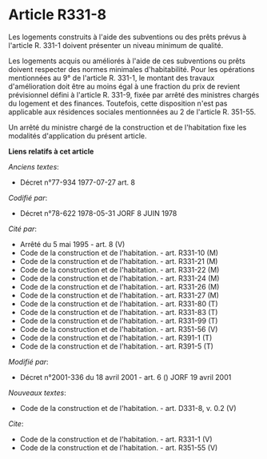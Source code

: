 # Article R331-8

Les logements construits à l'aide des subventions ou des prêts prévus à l'article R. 331-1 doivent présenter un niveau
minimum de qualité. 

Les logements acquis ou améliorés à l'aide de ces subventions ou prêts doivent respecter des normes minimales d'habitabilité.
Pour les opérations mentionnées au 9° de l'article R. 331-1, le montant des travaux d'amélioration doit être au moins égal à
une fraction du prix de revient prévisionnel défini à l'article R. 331-9, fixée par arrêté des ministres chargés du logement
et des finances. Toutefois, cette disposition n'est pas applicable aux résidences sociales mentionnées au 2 de l'article R.
351-55. 

Un arrêté du ministre chargé de la construction et de l'habitation fixe les modalités d'application du présent article.

**Liens relatifs à cet article**

_Anciens textes_:

  - Décret n°77-934 1977-07-27 art. 8

_Codifié par_:

  - Décret n°78-622 1978-05-31 JORF 8 JUIN 1978

_Cité par_:

  - Arrêté du 5 mai 1995 - art. 8 (V)
  - Code de la construction et de l'habitation. - art. R331-10 (M)
  - Code de la construction et de l'habitation. - art. R331-21 (M)
  - Code de la construction et de l'habitation. - art. R331-22 (M)
  - Code de la construction et de l'habitation. - art. R331-24 (M)
  - Code de la construction et de l'habitation. - art. R331-26 (M)
  - Code de la construction et de l'habitation. - art. R331-27 (M)
  - Code de la construction et de l'habitation. - art. R331-80 (T)
  - Code de la construction et de l'habitation. - art. R331-83 (T)
  - Code de la construction et de l'habitation. - art. R331-99 (T)
  - Code de la construction et de l'habitation. - art. R351-56 (V)
  - Code de la construction et de l'habitation. - art. R391-1 (T)
  - Code de la construction et de l'habitation. - art. R391-5 (T)

_Modifié par_:

  - Décret n°2001-336 du 18 avril 2001 - art. 6 () JORF 19 avril 2001

_Nouveaux textes_:

  - Code de la construction et de l'habitation. - art. D331-8, v. 0.2 (V)

_Cite_:

  - Code de la construction et de l'habitation. - art. R331-1 (V)
  - Code de la construction et de l'habitation. - art. R351-55 (V)
